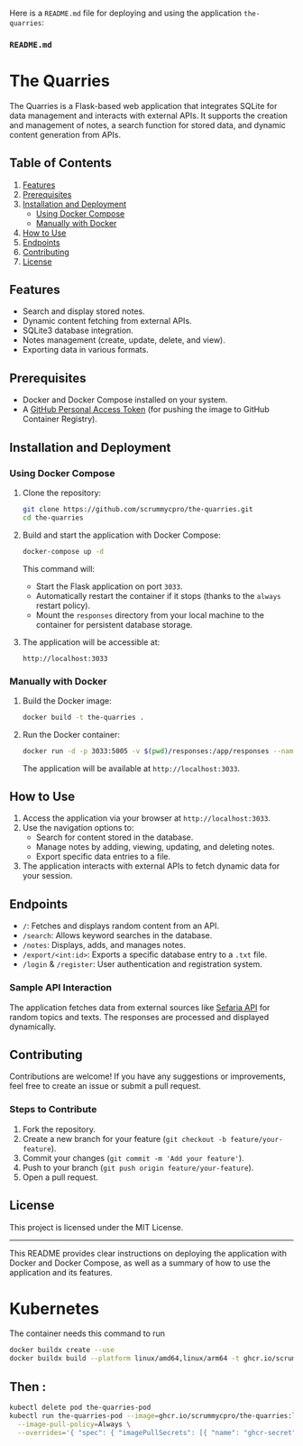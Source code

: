 Here is a `README.md` file for deploying and using the application `the-quarries`:

### `README.md`

# The Quarries

The Quarries is a Flask-based web application that integrates SQLite for data management and interacts with external APIs. It supports the creation and management of notes, a search function for stored data, and dynamic content generation from APIs.

## Table of Contents

1. [Features](#features)
2. [Prerequisites](#prerequisites)
3. [Installation and Deployment](#installation-and-deployment)
   - [Using Docker Compose](#using-docker-compose)
   - [Manually with Docker](#manually-with-docker)
4. [How to Use](#how-to-use)
5. [Endpoints](#endpoints)
6. [Contributing](#contributing)
7. [License](#license)

## Features

- Search and display stored notes.
- Dynamic content fetching from external APIs.
- SQLite3 database integration.
- Notes management (create, update, delete, and view).
- Exporting data in various formats.

## Prerequisites

- Docker and Docker Compose installed on your system.
- A [GitHub Personal Access Token](https://github.com/settings/tokens) (for pushing the image to GitHub Container Registry).

## Installation and Deployment

### Using Docker Compose

1. Clone the repository:

   ```bash
   git clone https://github.com/scrummycpro/the-quarries.git
   cd the-quarries
   ```

2. Build and start the application with Docker Compose:

   ```bash
   docker-compose up -d
   ```

   This command will:
   - Start the Flask application on port `3033`.
   - Automatically restart the container if it stops (thanks to the `always` restart policy).
   - Mount the `responses` directory from your local machine to the container for persistent database storage.

3. The application will be accessible at:

   ```
   http://localhost:3033
   ```

### Manually with Docker

1. Build the Docker image:

   ```bash
   docker build -t the-quarries .
   ```

2. Run the Docker container:

   ```bash
   docker run -d -p 3033:5005 -v $(pwd)/responses:/app/responses --name the-quarries the-quarries
   ```

   The application will be available at `http://localhost:3033`.

## How to Use

1. Access the application via your browser at `http://localhost:3033`.
2. Use the navigation options to:
   - Search for content stored in the database.
   - Manage notes by adding, viewing, updating, and deleting notes.
   - Export specific data entries to a file.
3. The application interacts with external APIs to fetch dynamic data for your session.

## Endpoints

- `/`: Fetches and displays random content from an API.
- `/search`: Allows keyword searches in the database.
- `/notes`: Displays, adds, and manages notes.
- `/export/<int:id>`: Exports a specific database entry to a `.txt` file.
- `/login` & `/register`: User authentication and registration system.

### Sample API Interaction

The application fetches data from external sources like [Sefaria API](https://www.sefaria.org/api) for random topics and texts. The responses are processed and displayed dynamically.

## Contributing

Contributions are welcome! If you have any suggestions or improvements, feel free to create an issue or submit a pull request.

### Steps to Contribute

1. Fork the repository.
2. Create a new branch for your feature (`git checkout -b feature/your-feature`).
3. Commit your changes (`git commit -m 'Add your feature'`).
4. Push to your branch (`git push origin feature/your-feature`).
5. Open a pull request.

## License

This project is licensed under the MIT License.

---

This README provides clear instructions on deploying the application with Docker and Docker Compose, as well as a summary of how to use the application and its features.

# Kubernetes

The container needs this command to run 

```sh
docker buildx create --use
docker buildx build --platform linux/amd64,linux/arm64 -t ghcr.io/scrummycpro/the-quarries:latest --push .

```
## Then :

```sh
kubectl delete pod the-quarries-pod
kubectl run the-quarries-pod --image=ghcr.io/scrummycpro/the-quarries:latest \
  --image-pull-policy=Always \
  --overrides='{ "spec": { "imagePullSecrets": [{ "name": "ghcr-secret" }] } }'

```